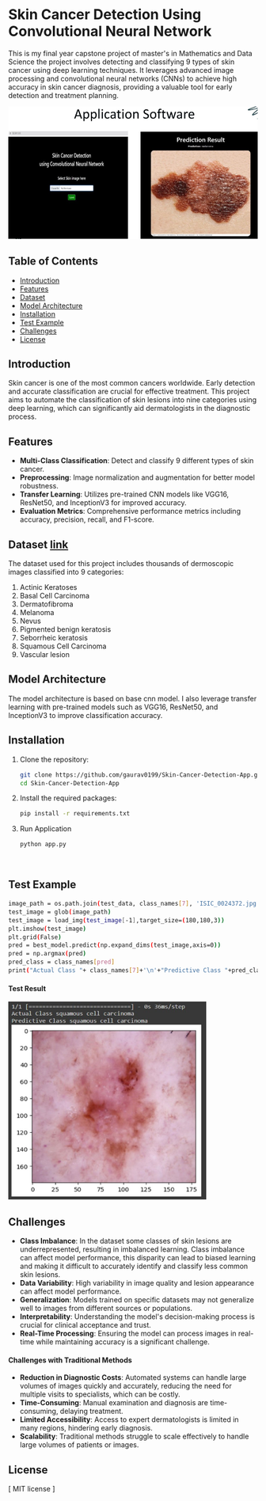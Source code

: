 # Skin Cancer Detection Using Convolutional Neural Network

This is my final year capstone project of master's in Mathematics and Data Science the project involves detecting and classifying 9 types of skin cancer using deep learning techniques. It leverages advanced image processing and convolutional neural networks (CNNs) to achieve high accuracy in skin cancer diagnosis, providing a valuable tool for early detection and treatment planning.

<img src="static/img.jpg" alt="Getting Started" width="600"/>


## Table of Contents

- [Introduction](#introduction)
- [Features](#features)
- [Dataset](#dataset)
- [Model Architecture](#model-architecture)
- [Installation](#installation)
- [Test Example](#test-example)
- [Challenges](#challenges)
- [License](#license)

## Introduction

Skin cancer is one of the most common cancers worldwide. Early detection and accurate classification are crucial for effective treatment. This project aims to automate the classification of skin lesions into nine categories using deep learning, which can significantly aid dermatologists in the diagnostic process.

## Features

- **Multi-Class Classification**: Detect and classify 9 different types of skin cancer.
- **Preprocessing**: Image normalization and augmentation for better model robustness.
- **Transfer Learning**: Utilizes pre-trained CNN models like VGG16, ResNet50, and InceptionV3 for improved accuracy.
- **Evaluation Metrics**: Comprehensive performance metrics including accuracy, precision, recall, and F1-score.

## Dataset <a href="https://www.kaggle.com/datasets/nodoubttome/skin-cancer9-classesisic/" target="_blank">link</a>
The dataset used for this project includes thousands of dermoscopic images classified into 9 categories:
1. Actinic Keratoses
2. Basal Cell Carcinoma
3. Dermatofibroma
4. Melanoma
5. Nevus
6. Pigmented benign keratosis
7. Seborrheic keratosis
8. Squamous Cell Carcinoma
9. Vascular lesion


## Model Architecture

The model architecture is based on base cnn model. I also leverage transfer learning with pre-trained models such as VGG16, ResNet50, and InceptionV3 to improve classification accuracy.

## Installation

1. Clone the repository:
    ```sh
    git clone https://github.com/gaurav0199/Skin-Cancer-Detection-App.git
    cd Skin-Cancer-Detection-App
    ```

2. Install the required packages:
    ```sh
    pip install -r requirements.txt
    ```
3. Run Application
    ```sh
    python app.py
    ```
<br>


## Test Example
```sh
image_path = os.path.join(test_data, class_names[7], 'ISIC_0024372.jpg')
test_image = glob(image_path)
test_image = load_img(test_image[-1],target_size=(180,180,3))
plt.imshow(test_image)
plt.grid(False)
pred = best_model.predict(np.expand_dims(test_image,axis=0))
pred = np.argmax(pred)
pred_class = class_names[pred]
print("Actual Class "+ class_names[7]+'\n'+"Predictive Class "+pred_class )
```
#### Test Result
<img src="static/result.jpg" alt="Getting Started" width="400" height="400"/>

## Challenges

- **Class Imbalance**: In the dataset some classes of skin lesions are underrepresented, resulting in imbalanced learning. Class imbalance can affect model performance, this disparity can lead to biased learning and making it difficult to accurately identify and classify less common skin lesions.
- **Data Variability**: High variability in image quality and lesion appearance can affect model performance.
- **Generalization**: Models trained on specific datasets may not generalize well to images from different sources or populations.
- **Interpretability**: Understanding the model's decision-making process is crucial for clinical acceptance and trust.
- **Real-Time Processing**: Ensuring the model can process images in real-time while maintaining accuracy is a significant challenge.

#### Challenges with Traditional Methods
- **Reduction in Diagnostic Costs**: Automated systems can handle large volumes of images quickly and accurately, reducing the need for multiple visits to specialists, which can be costly.
- **Time-Consuming**: Manual examination and diagnosis are time-consuming, delaying treatment.
- **Limited Accessibility**: Access to expert dermatologists is limited in many regions, hindering early diagnosis.
- **Scalability**: Traditional methods struggle to scale effectively to handle large volumes of patients or images.



## License
[ MIT license ]

